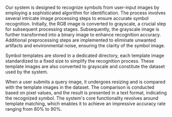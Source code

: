 Our system is designed to recognize symbols from user-input images by employing a sophisticated algorithm for identification. The process involves several intricate image processing steps to ensure accurate symbol recognition. Initially, the RGB image is converted to grayscale, a crucial step for subsequent processing stages. Subsequently, the grayscale image is further transformed into a binary image to enhance recognition accuracy. Additional preprocessing steps are implemented to eliminate unwanted artifacts and environmental noise, ensuring the clarity of the symbol image.

Symbol templates are stored in a dedicated directory, each template image standardized to a fixed size to simplify the recognition process. These template images are also converted to grayscale and constitute the dataset used by the system.

When a user submits a query image, it undergoes resizing and is compared with the template images in the dataset. The comparison is conducted based on pixel values, and the result is presented in a text format, indicating the recognized symbol. The system's core functionality revolves around template matching, which enables it to achieve an impressive accuracy rate ranging from 80% to 90%.





